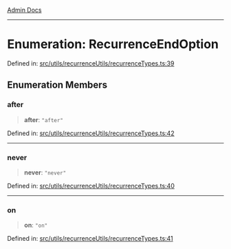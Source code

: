 [Admin Docs](/)

---

# Enumeration: RecurrenceEndOption

Defined in: [src/utils/recurrenceUtils/recurrenceTypes.ts:39](https://github.com/PalisadoesFoundation/talawa-admin/blob/main/src/utils/recurrenceUtils/recurrenceTypes.ts#L39)

## Enumeration Members

### after

> **after**: `"after"`

Defined in: [src/utils/recurrenceUtils/recurrenceTypes.ts:42](https://github.com/PalisadoesFoundation/talawa-admin/blob/main/src/utils/recurrenceUtils/recurrenceTypes.ts#L42)

---

### never

> **never**: `"never"`

Defined in: [src/utils/recurrenceUtils/recurrenceTypes.ts:40](https://github.com/PalisadoesFoundation/talawa-admin/blob/main/src/utils/recurrenceUtils/recurrenceTypes.ts#L40)

---

### on

> **on**: `"on"`

Defined in: [src/utils/recurrenceUtils/recurrenceTypes.ts:41](https://github.com/PalisadoesFoundation/talawa-admin/blob/main/src/utils/recurrenceUtils/recurrenceTypes.ts#L41)
